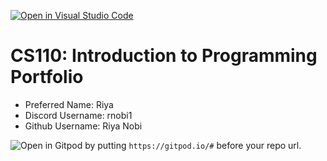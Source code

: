 [![Open in Visual Studio Code](https://classroom.github.com/assets/open-in-vscode-c66648af7eb3fe8bc4f294546bfd86ef473780cde1dea487d3c4ff354943c9ae.svg)](https://classroom.github.com/online_ide?assignment_repo_id=9875364&assignment_repo_type=AssignmentRepo)
# CS110: Introduction to Programming Portfolio

- Preferred Name: Riya
- Discord Username: rnobi1
- Github Username: Riya Nobi

![Open in Gitpod](https://gitpod.io/button/open-in-gitpod.svg) by putting `https://gitpod.io/#` before your repo url.

